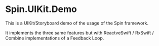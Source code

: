 # Spin.UIKit.Demo

This is a UIKit/Storyboard demo of the usage of the Spin framework.

It implements the three same features but with ReactveSwift / RxSwift / Combine implementations of a Feedback Loop.    
    
